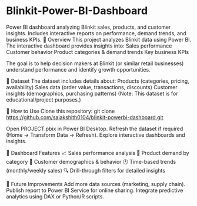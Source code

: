 # Blinkit-Power-BI-Dashboard
Power BI dashboard analyzing Blinkit sales, products, and customer insights. Includes interactive reports on performance, demand trends, and business KPIs.
🔹 Overview
This project analyzes Blinkit data using Power BI.
The interactive dashboard provides insights into:
Sales performance
Customer behavior
Product categories & demand trends
Key business KPIs

The goal is to help decision makers at Blinkit (or similar retail businesses) understand performance and identify growth opportunities.


🔹 Dataset
The dataset includes details about:
Products (categories, pricing, availability)
Sales data (order value, transactions, discounts)
Customer insights (demographics, purchasing patterns)
(Note: This dataset is for educational/project purposes.)

🔹 How to Use
Clone this repository:
git clone https://github.com/saiakshith0104/blinkit-powerbi-dashboard.git

Open PROJECT.pbix in Power BI Desktop.
Refresh the dataset if required (Home → Transform Data → Refresh).
Explore interactive dashboards and insights.

🔹 Dashboard Features
📈 Sales performance analysis
🛒 Product demand by category
👥 Customer demographics & behavior
🕒 Time-based trends (monthly/weekly sales)
🔍 Drill-through filters for detailed insights

🔹 Future Improvements
Add more data sources (marketing, supply chain).
Publish report to Power BI Service for online sharing.
Integrate predictive analytics using DAX or Python/R scripts.
